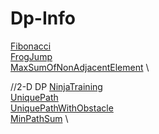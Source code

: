 # Dp-Info 
[Fibonacci](https://github.com/mkeshav218/DSA/blob/master/src/dp/Fibonacci.java) \
[FrogJump](https://github.com/mkeshav218/DSA/blob/master/src/dp/FrogJump.java) \
[MaxSumOfNonAdjacentElement](https://github.com/mkeshav218/DSA/blob/master/src/dp/MaxSumOfNonAdjacentElement.java) \

//2-D DP
[NinjaTraining](https://github.com/mkeshav218/DSA/blob/master/src/dp/NinjaTraining.java) \
[UniquePath](https://github.com/mkeshav218/DSA/blob/master/src/dp/UniquePath.java) \
[UniquePathWithObstacle](https://github.com/mkeshav218/DSA/blob/master/src/dp/UniquePathWithObstacle.java) \
[MinPathSum](https://github.com/mkeshav218/DSA/blob/master/src/dp/MinPathSum.java) \
